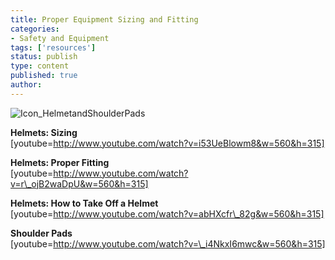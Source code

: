 ```yaml
---
title: Proper Equipment Sizing and Fitting
categories:
- Safety and Equipment
tags: ['resources']
status: publish
type: content
published: true
author: 
---
```

![Icon_HelmetandShoulderPads](http://mvcowboysfootball.files.wordpress.com/1953/09/icon_helmetandshoulderpads.jpg)

**Helmets: Sizing**  
[youtube=http://www.youtube.com/watch?v=i53UeBlowm8&w=560&h=315]

**Helmets: Proper Fitting**  
[youtube=http://www.youtube.com/watch?v=r\_ojB2waDpU&w=560&h=315]

**Helmets: How to Take Off a Helmet**  
[youtube=http://www.youtube.com/watch?v=abHXcfr\_82g&w=560&h=315]

**Shoulder Pads**  
[youtube=http://www.youtube.com/watch?v=\_i4NkxI6mwc&w=560&h=315]


